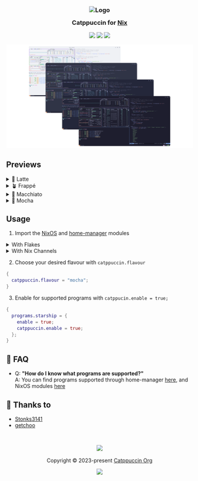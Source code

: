 <h3 align="center">
	<img src="https://raw.githubusercontent.com/catppuccin/catppuccin/main/assets/logos/exports/1544x1544_circle.png" width="100" alt="Logo"/><br/>
	<img src="https://raw.githubusercontent.com/catppuccin/catppuccin/main/assets/misc/transparent.png" height="30" width="0px"/>
	Catppuccin for <a href="https://nixos.org">Nix</a>
	<img src="https://raw.githubusercontent.com/catppuccin/catppuccin/main/assets/misc/transparent.png" height="30" width="0px"/>
</h3>

<p align="center">
	<a href="https://github.com/catppuccin/nix/stargazers"><img src="https://img.shields.io/github/stars/catppuccin/nix?colorA=363a4f&colorB=b7bdf8&style=for-the-badge"></a>
	<a href="https://github.com/catppuccin/nix/issues"><img src="https://img.shields.io/github/issues/catppuccin/nix?colorA=363a4f&colorB=f5a97f&style=for-the-badge"></a>
	<a href="https://github.com/catppuccin/nix/contributors"><img src="https://img.shields.io/github/contributors/catppuccin/nix?colorA=363a4f&colorB=a6da95&style=for-the-badge"></a>
</p>

<p align="center">
	<img src="assets/previews/preview.webp"/>
</p>

## Previews

<details>
  <summary>🌻 Latte</summary>
  <img src="assets/previews/latte.webp"/>
</details>
<details>
  <summary>🪴 Frappé</summary>
  <img src="assets/previews/frappe.webp"/>
</details>
<details>
  <summary>🌺 Macchiato</summary>
  <img src="assets/previews/macchiato.webp"/>
</details>
<details>
  <summary>🌿 Mocha</summary>
  <img src="assets/previews/mocha.webp"/>
</details>

## Usage

1. Import the [NixOS](https://nixos.org) and [home-manager](https://github.com/nix-community/home-manager) modules

<details>
<summary>With Flakes</summary>

```nix
{
  inputs = {
    nixpkgs.url = "nixpkgs/nixos-22.11";
    catppuccin.url = "github:catppuccin/nix";
    home-manager = {
      url = "github:nix-community/home-manager";
      inputs.nixpkgs.follows = "nixpkgs";
    };
  };

  outputs = { nixpkgs, catppuccin, home-manager }: let
    system = "x86_64-linux";
    pkgs = import nixpkgs {inherit system;};
  in {
    # for nixos module home-manager installations
    nixosConfigurations.host = pkgs.lib.nixosSystem {
      inherit system;
      modules = [
        catppuccin.nixosModules.catppuccin
        home-manager.nixosModules.home-manager
        {
          home-manager.users.user = {
            imports = [
              ./home.nix
              catppuccin.homeManagerModules.catppuccin
            ];
          };
        }
      ];
    };

    # for standalone home-manager installations
    homeConfigurations.user = home-manager.lib.homeManagerConfiguration {
      inherit pkgs;
      modules = [
        catppuccin.homeManagerModules.catppuccin
      ];
    };
  };
}
```

</details>

<details>
<summary>With Nix Channels</summary>

```bash
sudo nix-channel --add https://github.com/nix-community/home-manager/archive/master.tar.gz home-manager
sudo nix-channel --add https://github.com/catppuccin/nix/archive/main.tar.gz catppuccin
sudo nix-channel --update
```

For [NixOS module installations](https://nix-community.github.io/home-manager/index.html#sec-install-nixos-module):

```nix
{
  imports = [
    <home-manager/nixos>
    <catppuccin/modules/nixos>
  ];

  home-manager.users.user = {
    imports = [
      <catppuccin/modules/home-manager>
    ];
  };
}

```

For [standalone installations](https://nix-community.github.io/home-manager/index.html#sec-install-standalone)

```nix
{
  imports = [
    <catppuccin/modules/home-manager>
  ];

  home.username = "user";
  home.homeDirectory = "user";
  programs.home-manager.enable = true;
}
```

</details>

2. Choose your desired flavour with `catppuccin.flavour`

```nix
{
  catppuccin.flavour = "mocha";
}
```

3. Enable for supported programs with `catppucin.enable = true;`

```nix
{
  programs.starship = {
    enable = true;
    catppuccin.enable = true;
  };
}
```

## 🙋 FAQ

- Q: **"How do I know what programs are supported?"**\
  A: You can find programs supported through home-manager [here](https://github.com/catppuccin/nix/tree/main/modules/home-manager),
  and NixOS modules [here](https://github.com/catppuccin/nix/tree/main/modules/nixos)

## 💝 Thanks to

- [Stonks3141](https://github.com/Stonks3141)
- [getchoo](https://github.com/getchoo)

&nbsp;

<p align="center">
	<img src="https://raw.githubusercontent.com/catppuccin/catppuccin/main/assets/footers/gray0_ctp_on_line.svg?sanitize=true" />
</p>

<p align="center">
	Copyright &copy; 2023-present <a href="https://github.com/catppuccin" target="_blank">Catppuccin Org</a>
</p>

<p align="center">
	<a href="https://github.com/catppuccin/catppuccin/blob/main/LICENSE"><img src="https://img.shields.io/static/v1.svg?style=for-the-badge&label=License&message=MIT&logoColor=d9e0ee&colorA=363a4f&colorB=b7bdf8"/></a>
</p>
